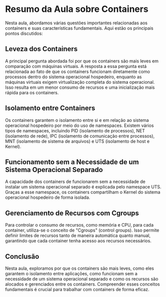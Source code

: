 # Resumo da Aula sobre Containers

Nesta aula, abordamos várias questões importantes relacionadas aos containers e suas características fundamentais. Aqui estão os principais pontos discutidos:

## Leveza dos Containers

A principal pergunta abordada foi por que os containers são mais leves em comparação com máquinas virtuais. A resposta a essa pergunta está relacionada ao fato de que os containers funcionam diretamente como processos dentro do sistema operacional hospedeiro, enquanto as máquinas virtuais exigem virtualização completa do sistema operacional. Isso resulta em um menor consumo de recursos e uma inicialização mais rápida para os containers.

## Isolamento entre Containers

Os containers garantem o isolamento entre si e em relação ao sistema operacional hospedeiro por meio do uso de namespaces. Existem vários tipos de namespaces, incluindo PID (isolamento de processos), NET (isolamento de rede), IPC (isolamento de comunicação entre processos), MNT (isolamento de sistema de arquivos) e UTS (isolamento de host e Kernel).

## Funcionamento sem a Necessidade de um Sistema Operacional Separado

A capacidade dos containers de funcionarem sem a necessidade de instalar um sistema operacional separado é explicada pelo namespace UTS. Graças a esse namespace, os containers compartilham o Kernel do sistema operacional hospedeiro de forma isolada.

## Gerenciamento de Recursos com Cgroups

Para controlar o consumo de recursos, como memória e CPU, para cada container, utiliza-se o conceito de "Cgroups" (control groups). Isso permite definir limites de recursos tanto de maneira automática quanto manual, garantindo que cada container tenha acesso aos recursos necessários.

## Conclusão

Nesta aula, exploramos por que os containers são mais leves, como eles garantem o isolamento entre aplicações, como funcionam sem a necessidade de um sistema operacional separado e como os recursos são alocados e gerenciados entre os containers. Compreender esses conceitos fundamentais é crucial para trabalhar com containers de forma eficaz.
